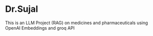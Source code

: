 # Dr.Sujal
This is an LLM Project (RAG) on medicines and pharmaceuticals using OpenAI Embeddings and groq API 
